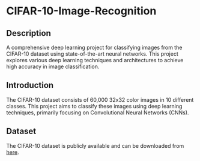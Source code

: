 # CIFAR-10-Image-Recognition

## Description
A comprehensive deep learning project for classifying images from the CIFAR-10 dataset using state-of-the-art neural networks. This project explores various deep learning techniques and architectures to achieve high accuracy in image classification.

## Introduction
The CIFAR-10 dataset consists of 60,000 32x32 color images in 10 different classes. This project aims to classify these images using deep learning techniques, primarily focusing on Convolutional Neural Networks (CNNs).

## Dataset
The CIFAR-10 dataset is publicly available and can be downloaded from [here](https://www.cs.toronto.edu/~kriz/cifar.html).
